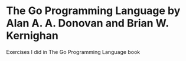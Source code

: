 # The Go Programming Language by Alan A. A. Donovan and Brian W. Kernighan
Exercises I did in The Go Programming Language book
